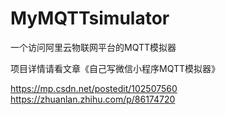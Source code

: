 # MyMQTTsimulator
一个访问阿里云物联网平台的MQTT模拟器

项目详情请看文章《自己写微信小程序MQTT模拟器》

https://mp.csdn.net/postedit/102507560
https://zhuanlan.zhihu.com/p/86174720
